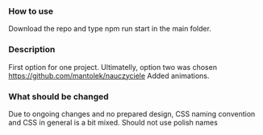 ### How to use
Download the repo and type npm run start in the main folder.

### Description
First option for one project. Ultimatelly, option two was chosen https://github.com/mantolek/nauczyciele
Added animations.

### What should be changed
Due to ongoing changes and no prepared design, CSS naming convention and CSS in general is a bit mixed.
Should not use polish names
